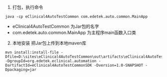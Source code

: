 1. 打包，执行命令
```beanshell
java -cp eClinical4AutoTestCommon com.edetek.auto.common.MainApp
```

- eClinical4AutoTestCommon 为Jar包的名字
- com.edetek.auto.common.MainApp 为主程序main函数入口类

2. 本地安装
把Jar包上传到本地maven库

```shell
mvn install:install-file -Dfile=D:\sites\eClinical4AutoTestCommon\out\artifacts\eClinical4AutoTestCommon_jar\eClinical4AutoTestCommon.jar -DgroupId=org.edetek.eclinical.automation -DartifactId=eClinical4AutoTestCommonSDK -Dversion=1.0-SNAPSHOT -Dpackaging=jar
```